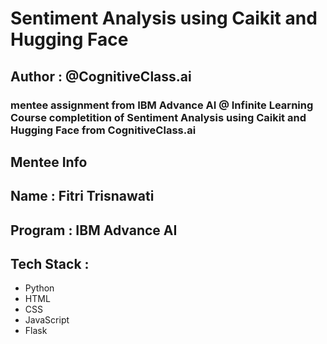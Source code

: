 # Sentiment Analysis using Caikit and Hugging Face

## Author : @CognitiveClass.ai

### mentee assignment from IBM Advance AI @ Infinite Learning Course completition of Sentiment Analysis using Caikit and Hugging Face from CognitiveClass.ai

## Mentee Info

## Name : Fitri Trisnawati
## Program : IBM Advance AI

## Tech Stack :

- Python
- HTML
- CSS
- JavaScript
- Flask
